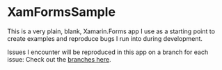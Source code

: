 # XamFormsSample
This is a very plain, blank, Xamarin.Forms app I use as a starting point to create examples and reproduce bugs I run into during development.

Issues I encounter will be reproduced in this app on a branch for each issue: Check out the [branches here](https://github.com/jbachelor/XamFormsSample/branches).
